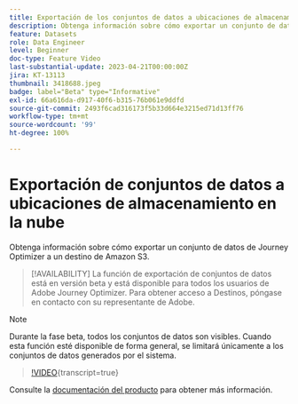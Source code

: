```yaml
---
title: Exportación de los conjuntos de datos a ubicaciones de almacenamiento en la nube (beta)
description: Obtenga información sobre cómo exportar un conjunto de datos de Journey Optimizer a un destino de Amazon S3.
feature: Datasets
role: Data Engineer
level: Beginner
doc-type: Feature Video
last-substantial-update: 2023-04-21T00:00:00Z
jira: KT-13113
thumbnail: 3418688.jpeg
badge: label="Beta" type="Informative"
exl-id: 66a616da-d917-40f6-b315-76b061e9ddfd
source-git-commit: 2493f6cad316173f5b33d664e3215ed71d13ff76
workflow-type: tm+mt
source-wordcount: '99'
ht-degree: 100%

---
```


# Exportación de conjuntos de datos a ubicaciones de almacenamiento en la nube

Obtenga información sobre cómo exportar un conjunto de datos de Journey Optimizer a un destino de Amazon S3.

>[!AVAILABILITY]
>La función de exportación de conjuntos de datos está en versión beta y está disponible para todos los usuarios de Adobe Journey Optimizer. Para obtener acceso a Destinos, póngase en contacto con su representante de Adobe.

>[!NOTE]
>Durante la fase beta, todos los conjuntos de datos son visibles. Cuando esta función esté disponible de forma general, se limitará únicamente a los conjuntos de datos generados por el sistema.

>[!VIDEO](https://video.tv.adobe.com/v/3432005/?quality=12&learn=on&captions=spa){transcript=true}

Consulte la [documentación del producto](https://experienceleague.adobe.com/docs/journey-optimizer/using/data-management/datasets/export-datasets.html?lang=es) para obtener más información.

